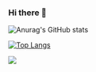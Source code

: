 ### Hi there 👋

<!--
**onedayday-wb/onedayday-wb** is a ✨ _special_ ✨ repository because its `README.md` (this file) appears on your GitHub profile.

Here are some ideas to get you started:

- 🔭 I’m currently working on ...
- 🌱 I’m currently learning ...
- 👯 I’m looking to collaborate on ...
- 🤔 I’m looking for help with ...
- 💬 Ask me about ...
- 📫 How to reach me: ...
- 😄 Pronouns: ...
- ⚡ Fun fact: ...
-->
![Anurag's GitHub stats](https://github-readme-stats.vercel.app/api?username=onedayday-wb&show_icons=true&theme=graywhite)

[![Top Langs](https://github-readme-stats.vercel.app/api/top-langs/?username=onedayday-wb)](https://github.com/onedayday-wb)

![]( https://steins-gate-visitor-count.greenhandatsjtu.repl.co/{onedayday-wb})
